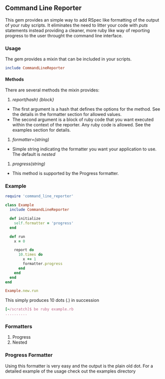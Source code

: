 ## Command Line Reporter

This gem provides an simple way to add RSpec like formatting of the output of your ruby scripts.  It
eliminates the need to litter your code with *puts* statements instead providing a cleaner, more
ruby like way of reporting progress to the user throught the command line interface.

### Usage

The gem provides a mixin that can be included in your scripts.

```ruby
include CommandLineReporter
```

#### Methods

There are several methods the mixin provides:

1. _report(hash) {block}_
  * The first argument is a hash that defines the options for the method. See the details in the
    formatter section for allowed values.
  * The second argument is a block of ruby code that you want executed within the context of the
    reporter.  Any ruby code is allowed.  See the examples section for details.
1. _formatter=(string)_
  * Simple string indicating the formatter you want your application to use.  The default is
    _nested_
1. _progress(string)_
  * This method is supported by the Progress formatter.

### Example

```ruby
require 'command_line_reporter'

class Example
  include CommandLineReporter

  def initialize
    self.formatter = 'progress'
  end

  def run
    x = 0

    report do
      10.times do
        x += 1
        formatter.progress
      end
    end
  end
end

Example.new.run
```

This simply produces 10 dots (.) in succession

```ruby
[~/scratch]$ be ruby example.rb
..........
```

### Formatters

1. Progress
1. Nested

### Progress Formatter

Using this formatter is very easy and the output is the plain old dot.  For a detailed example of
the usage check out the examples directory
